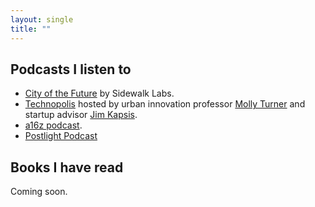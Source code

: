 ```yaml
---
layout: single
title: ""
---
```


## Podcasts I listen to
* [City of the Future](https://www.sidewalklabs.com/blog/introducing-city-of-the-future-a-podcast-from-sidewalk-labs/) by Sidewalk Labs.
* [Technopolis](https://www.citylab.com/solutions/2019/02/podcast-technopolis/583096/) hosted by urban innovation professor [Molly Turner](https://www.linkedin.com/in/molly-turner-1b4a0321/) and startup advisor [Jim Kapsis](https://www.linkedin.com/in/jimkapsis/).
* [a16z podcast](https://a16z.com/podcasts/).
* [Postlight Podcast](https://postlight.com/podcast)

## Books I have read
Coming soon.
